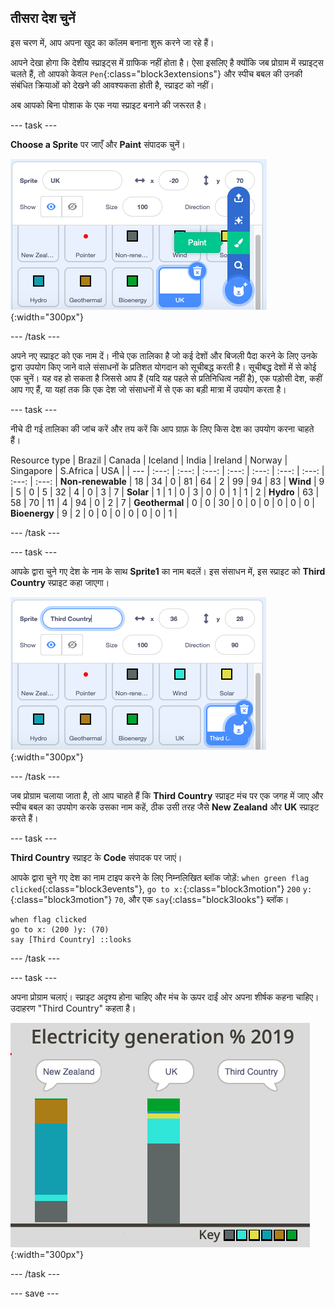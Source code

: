 ## तीसरा देश चुनें

इस चरण में, आप अपना खुद का कॉलम बनाना शुरू करने जा रहे हैं।

आपने देखा होगा कि देशीय स्प्राइट्स में ग्राफिक नहीं होता है। ऐसा इसलिए है क्योंकि जब प्रोग्राम में स्प्राइट्स चलते हैं, तो आपको केवल `Pen`{:class="block3extensions"} और स्पीच बबल की उनकी संबंधित क्रियाओं को देखने की आवश्यकता होती है, स्प्राइट को नहीं।

अब आपको बिना पोशाक के एक नया स्प्राइट बनाने की जरूरत है।

--- task ---

**Choose a Sprite** पर जाएँ और **Paint** संपादक चुनें।

![स्प्राइट पेंट टूल दिखाती हुई छवि](images/electricity-paint-editor.png){:width="300px"}

--- /task ---

अपने नए स्प्राइट को एक नाम दें। नीचे एक तालिका है जो कई देशों और बिजली पैदा करने के लिए उनके द्वारा उपयोग किए जाने वाले संसाधनों के प्रतिशत योगदान को सूचीबद्ध करती है। सूचीबद्ध देशों में से कोई एक चुनें। यह वह हो सकता है जिससे आप हैं (यदि यह पहले से प्रतिनिधित्व नहीं है), एक पड़ोसी देश, कहीं आप गए हैं, या यहां तक कि एक देश जो संसाधनों में से एक का बड़ी मात्रा में उपयोग करता है।

--- task ---

नीचे दी गई तालिका की जांच करें और तय करें कि आप ग्राफ़ के लिए किस देश का उपयोग करना चाहते हैं।

Resource type | Brazil | Canada | Iceland | India | Ireland | Norway | Singapore | S.Africa | USA | | --- | :---: | :---: | :---: | :---: | :---: | :---: | :---: | :---: | :---: | **Non-renewable** | 18 | 34 | 0 | 81 | 64 | 2 | 99 | 94 | 83 | **Wind** | 9 | 5 | 0 | 5 | 32 | 4 | 0 | 3 | 7 | **Solar** | 1 | 1 | 0 | 3 | 0 | 0 | 1 | 1 | 2 | **Hydro** | 63 | 58 | 70 | 11 | 4 | 94 | 0 | 2 | 7 | **Geothermal** | 0 | 0 | 30 | 0 | 0 | 0 | 0 | 0 | 0 | **Bioenergy** | 9 | 2 | 0 | 0 | 0 | 0 | 0 | 0 | 1 |

--- /task ---

--- task ---

आपके द्वारा चुने गए देश के नाम के साथ **Sprite1** का नाम बदलें। इस संसाधन में, इस स्प्राइट को **Third Country** स्प्राइट कहा जाएगा।

![नाम बदलें Sprite1 दिखाती हुई छवि](images/electricity-rename-Sprite1.png){:width="300px"}

--- /task ---

जब प्रोग्राम चलाया जाता है, तो आप चाहते हैं कि **Third Country** स्प्राइट मंच पर एक जगह में जाए और स्पीच बबल का उपयोग करके उसका नाम कहें, ठीक उसी तरह जैसे **New Zealand** और **UK** स्प्राइट करते हैं।

--- task ---

**Third Country** स्प्राइट के **Code** संपादक पर जाएं।

आपके द्वारा चुने गए देश का नाम टाइप करने के लिए निम्नलिखित ब्लॉक जोड़ें: `when green flag clicked`{:class="block3events"}, `go to x:`{:class="block3motion"} `200` `y:`{:class="block3motion"} `70`, और एक `say`{:class="block3looks"} ब्लॉक।

```blocks3
when flag clicked
go to x: (200 )y: (70)
say [Third Country] ::looks
```

--- /task ---

--- task ---

अपना प्रोग्राम चलाएं। स्प्राइट अदृश्य होना चाहिए और मंच के ऊपर दाईं ओर अपना शीर्षक कहना चाहिए। उदाहरण "Third Country" कहता है।

![Third Country बोलो दिखाती हुई छवि](images/electricity-say-3rdCountry.png){:width="300px"}

--- /task ---

--- save ---

